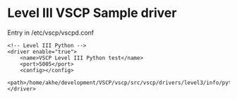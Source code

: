 Level III VSCP Sample driver 
===========================

Entry in /etc/vscp/vscpd.conf

<!-- List level III VSCP drivers here -->
<level3driver enable="true">

    <!-- Level III Python -->
    <driver enable="true">
        <name>VSCP Level III Python test</name>
        <port>5005</port>
        <config></config>
        <path>/home/akhe/development/VSCP/vscp/src/vscp/drivers/level3/info/python/sampledrv.py</path>
    </driver>

</level3driver>



